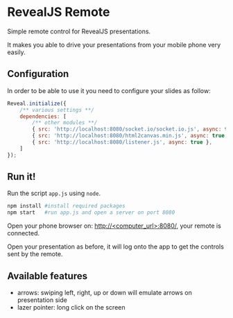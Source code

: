 # RevealJS Remote

Simple remote control for RevealJS presentations.

It makes you able to drive your presentations from your mobile phone very easily.

## Configuration

In order to be able to use it you need to configure your slides as follow:

```js
Reveal.initialize({
    /** various settings **/
    dependencies: [
        /** other modules **/
        { src: 'http://localhost:8080/socket.io/socket.io.js', async: true },
        { src: 'http://localhost:8080/html2canvas.min.js', async: true },
        { src: 'http://localhost:8080/listener.js', async: true },
    ]
});
```

## Run it!

Run the script `app.js` using `node`.

```bash
npm install #install required packages
npm start   #run app.js and open a server on port 8080
```

Open your phone browser on: [http://<computer_url>:8080/](http://<computer_url>:8080/), your remote is connected.

Open your presentation as before, it will log onto the app to get the controls sent by the remote.

## Available features

- arrows: swiping left, right, up or down will emulate arrows on presentation side
- lazer pointer: long click on the screen

